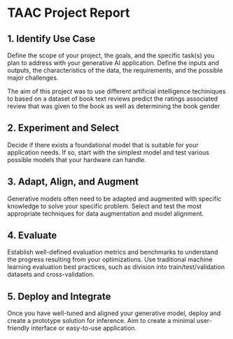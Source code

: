 # TAAC Project Report

## 1. Identify Use Case

Define the scope of your project, the goals, and the specific task(s) you plan to address with your generative AI application. Define the inputs and outputs, the characteristics of the data, the requirements, and the possible major challenges.

The aim of this project was to use different artificial intelligence techiniques to based on a dataset of book text reviews predict the ratings associated review that was given to the book as well as determining the book gender

## 2. Experiment and Select

Decide if there exists a foundational model that is suitable for your application needs. If so, start with the simplest model and test various possible models that your hardware can handle.

## 3. Adapt, Align, and Augment

Generative models often need to be adapted and augmented with specific knowledge to solve your specific problem. Select and test the most appropriate techniques for data augmentation and model alignment.

## 4. Evaluate

Establish well-defined evaluation metrics and benchmarks to understand the progress resulting from your optimizations. Use traditional machine learning evaluation best practices, such as division into train/test/validation datasets and cross-validation.

## 5. Deploy and Integrate

Once you have well-tuned and aligned your generative model, deploy and create a prototype solution for inference. Aim to create a minimal user-friendly interface or easy-to-use application.
